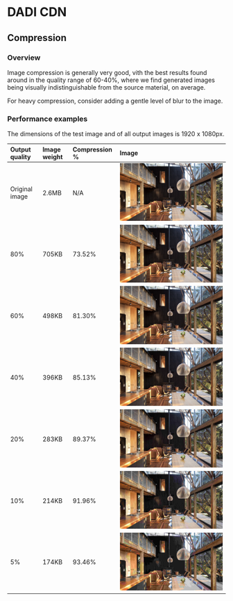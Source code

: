 # DADI CDN

## Compression

### Overview

Image compression is generally very good, vith the best results found around in the quality range of 60-40%, where we find generated images being visually indistinguishable from the source material, on average.

For heavy compression, consider adding a gentle level of blur to the image.

### Performance examples

The dimensions of the test image and of all output images is 1920 x 1080px.

| Output quality | Image weight | Compression % | Image |
| :------------- | :----------- | :----------- | :---- |
| Original image | 2.6MB | N/A | ![Original image](../assets/original.jpg) |
| 80% | 705KB | 73.52% | ![80%](../assets/80pc.jpg) |
| 60% | 498KB | 81.30% | ![60%](../assets/60pc.jpg) |
| 40% | 396KB | 85.13% | ![40%](../assets/40pc.jpg) |
| 20% | 283KB | 89.37% | ![20%](../assets/20pc.jpg) |
| 10% | 214KB | 91.96% | ![10%](../assets/10pc.jpg) |
| 5% | 174KB | 93.46% | ![5%](../assets/5pc.jpg) |
